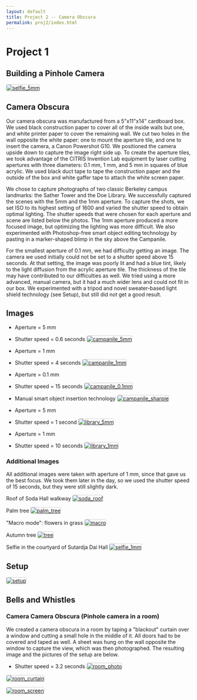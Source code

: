 ```yaml
---
layout: default
title: Project 2 -- Camera Obscura
permalink: proj2/index.html
---
```


<style type="text/css">
img {
    max-width: 150px;
    border: 1px solid #CCC;
    border-radius: 4px;
}
</style> 

# Project 1

## Building a Pinhole Camera

[![selfie_5mm](selfie_5mm.jpg)](selfie_5mm.jpg)

## Camera Obscura
Our camera obscura was manufactured from a 5"x11"x14" cardboard box. We used black construction paper to cover all of the inside walls but one, and white printer paper to cover the remaining wall. We cut two holes in the wall opposite the white paper: one to mount the aperture tile, and one to insert the camera, a Canon Powershot G10. We positioned the camera upside down to capture the image right side up. To create the aperture tiles, we took advantage of the CITRIS Invention Lab equipment by laser cutting apertures with three diameters: 0.1 mm, 1 mm, and 5 mm in squares of blue acrylic. We used black duct tape to tape the construction paper and the outside of the box and white gaffer tape to attach the white screen paper.

We chose to capture photographs of two classic Berkeley campus landmarks: the Sather Tower and the Doe Library. We successfully captured the scenes with the 5mm and the 1mm aperture. To capture the shots, we set ISO to its highest setting of 1600 and varied the shutter speed to obtain optimal lighting. The shutter speeds that were chosen for each aperture and scene are listed below the photos. The 1mm aperture produced a more focused image, but optimizing the lighting was more difficult. We also experimented with Photoshop-free smart object editing technology by pasting in a marker-shaped blimp in the sky above the Campanile.

For the smallest aperture of 0.1 mm, we had difficulty getting an image. The camera we used initially could not be set to a shutter speed above 15 seconds. At that setting, the image was poorly lit and had a blue tint, likely to the light diffusion from the acrylic aperture tile. The thickness of the tile may have contributed to our difficulties as well. We tried using a more advanced, manual camera, but it had a much wider lens and could not fit in our box. We experimented with a tripod and novel sweater-based light shield technology (see Setup), but still did not get a good result.


## Images

* Aperture = 5 mm
* Shutter speed = 0.6 seconds
[![campanile_5mm](campanile_5mm.jpg)](campanile_5mm.jpg)


* Aperture = 1 mm
* Shutter speed = 4 seconds
[![campanile_1mm](campanile_1mm.jpg)](campanile_1mm.jpg)


* Aperture = 0.1 mm
* Shutter speed = 15 seconds
[![campanile_0.1mm](campanile_0.1mm.jpg)](campanile_0.1mm.jpg)

* Manual smart object insertion technology
[![campanile_sharpie](campanile_sharpie.jpg)](campanile_sharpie.jpg)

* Aperture = 5 mm
* Shutter speed = 1 second
[![library_5mm](library_5mm.jpg)](library_5mm.jpg)


* Aperture = 1 mm
* Shutter speed = 10 seconds
[![library_1mm](library_1mm.jpg)](library_1mm.jpg)

### Additional Images
All additional images were taken with aperture of 1 mm, since that gave us the best focus. We took them later in the day, so we used the shutter speed of 15 seconds, but they were still slightly dark.

Roof of Soda Hall walkway
[![soda_roof](soda_roof.jpg)](soda_roof.jpg)

Palm tree
[![palm_tree](palm_tree.jpg)](palm_tree.jpg)

"Macro mode": flowers in grass
[![macro](macro.jpg)](macro.jpg)

Autumn tree
[![tree](tree.jpg)](tree.jpg)

Selfie in the courtyard of Sutardja Dai Hall
[![selfie_1mm](selfie_1mm.jpg)](selfie_1mm.jpg)

## Setup

[![setup](setup.jpg)](setup.jpg)

## Bells and Whistles

### Camera Camera Obscura (Pinhole camera in a room)

We created a camera obscura in a room by taping a "blackout" curtain over a window and cutting a small hole in the middle of it. All doors had to be covered and taped as well. A sheet was hung on the wall opposite the window to capture the view, which was then photographed. The resulting image and the pictures of the setup are below.

* Shutter speed = 3.2 seconds
[![room_photo](room_photo.jpg)](room_photo.jpg)

[![room_curtain](room_curtain.jpg)](room_curtain.jpg)

[![room_screen](room_screen.jpg)](room_screen.jpg)